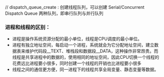 // dispatch_queue_create : 创建线程队列，可以创建 Serial/Concurrent Dispatch Queue 两种队列，即串行队列与并行队列


### 进程和线程的区别：

- 进程是操作系统资源分配的最小单位，线程是CPU调度的最小单位。
- 进程有独立地址空间，每启动一个进程，系统就会为它分配地址空间，建立数据表来维护代码段__TEXT、堆栈段和数据段__DATA，这种操作非常昂贵。而线程是共享进程中的数据的，使用相同的地址空间，因此CPU切换一个线程的花费远比进程要小很多，同时创建一个线程的开销也比进程要小很多
- 线程之间的通信更方便，同一进程下的线程共享全局变量、静态变量等数据。


